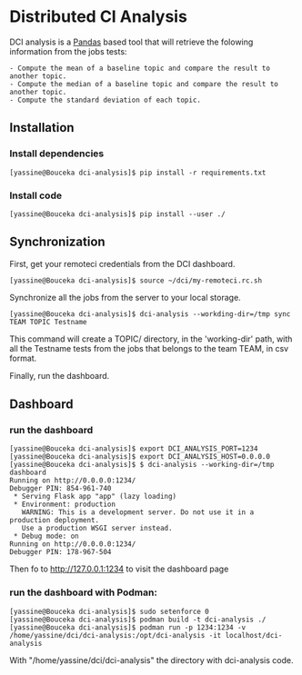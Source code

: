 # Distributed CI Analysis

DCI analysis is a [Pandas](https://pandas.pydata.org) based tool that will retrieve the folowing information
from the jobs tests:

    - Compute the mean of a baseline topic and compare the result to another topic.
    - Compute the median of a baseline topic and compare the result to another topic.
    - Compute the standard deviation of each topic.


## Installation

### Install dependencies

```console
[yassine@Bouceka dci-analysis]$ pip install -r requirements.txt
```

### Install code

```console
[yassine@Bouceka dci-analysis]$ pip install --user ./
```

## Synchronization

First, get your remoteci credentials from the DCI dashboard.

```console
[yassine@Bouceka dci-analysis]$ source ~/dci/my-remoteci.rc.sh
```

Synchronize all the jobs from the server to your local storage.

```console
[yassine@Bouceka dci-analysis]$ dci-analysis --workding-dir=/tmp sync TEAM TOPIC Testname
```

This command will create a TOPIC/ directory, in the 'working-dir' path, with all the Testname
tests from the jobs that belongs to the team TEAM, in csv format.

Finally, run the dashboard.

## Dashboard

### run the dashboard

```console
[yassine@Bouceka dci-analysis]$ export DCI_ANALYSIS_PORT=1234
[yassine@Bouceka dci-analysis]$ export DCI_ANALYSIS_HOST=0.0.0.0
[yassine@Bouceka dci-analysis]$ $ dci-analysis --working-dir=/tmp dashboard
Running on http://0.0.0.0:1234/
Debugger PIN: 854-961-740
 * Serving Flask app "app" (lazy loading)
 * Environment: production
   WARNING: This is a development server. Do not use it in a production deployment.
   Use a production WSGI server instead.
 * Debug mode: on
Running on http://0.0.0.0:1234/
Debugger PIN: 178-967-504
```

Then fo to http://127.0.0.1:1234 to visit the dashboard page

### run the dashboard with Podman:

```console
[yassine@Bouceka dci-analysis]$ sudo setenforce 0
[yassine@Bouceka dci-analysis]$ podman build -t dci-analysis ./
[yassine@Bouceka dci-analysis]$ podman run -p 1234:1234 -v /home/yassine/dci/dci-analysis:/opt/dci-analysis -it localhost/dci-analysis
```

With "/home/yassine/dci/dci-analysis" the directory with dci-analysis code.
